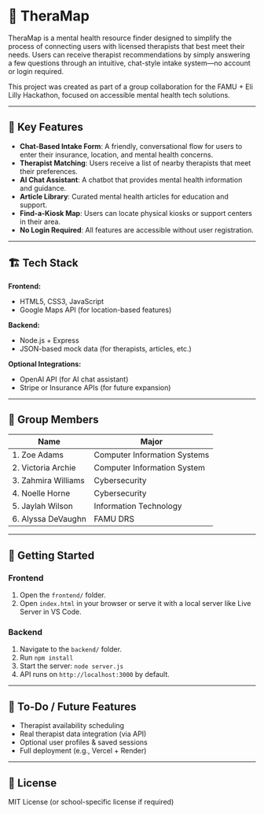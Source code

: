 # 🧠 TheraMap

TheraMap is a mental health resource finder designed to simplify the process of connecting users with licensed therapists that best meet their needs. Users can receive therapist recommendations by simply answering a few questions through an intuitive, chat-style intake system—no account or login required.

This project was created as part of a group collaboration for the FAMU + Eli Lilly Hackathon, focused on accessible mental health tech solutions.

---

## 🌟 Key Features

- **Chat-Based Intake Form**: A friendly, conversational flow for users to enter their insurance, location, and mental health concerns.
- **Therapist Matching**: Users receive a list of nearby therapists that meet their preferences.
- **AI Chat Assistant**: A chatbot that provides mental health information and guidance.
- **Article Library**: Curated mental health articles for education and support.
- **Find-a-Kiosk Map**: Users can locate physical kiosks or support centers in their area.
- **No Login Required**: All features are accessible without user registration.

---

## 🏗️ Tech Stack

**Frontend:**
- HTML5, CSS3, JavaScript
- Google Maps API (for location-based features)

**Backend:**
- Node.js + Express
- JSON-based mock data (for therapists, articles, etc.)

**Optional Integrations:**
- OpenAI API (for AI chat assistant)
- Stripe or Insurance APIs (for future expansion)

---

## 👥 Group Members

| Name | Major |
|------|-------|
| 1. Zoe Adams | Computer Information Systems |
| 2. Victoria Archie | Computer Information System |
| 3. Zahmira Williams | Cybersecurity |
| 4. Noelle Horne | Cybersecurity |
| 5. Jaylah Wilson | Information Technology |
| 6. Alyssa DeVaughn | FAMU DRS |

---

## 🚀 Getting Started

### Frontend
1. Open the `frontend/` folder.
2. Open `index.html` in your browser or serve it with a local server like Live Server in VS Code.

### Backend
1. Navigate to the `backend/` folder.
2. Run `npm install`
3. Start the server: `node server.js`
4. API runs on `http://localhost:3000` by default.

---

## 📌 To-Do / Future Features

- Therapist availability scheduling
- Real therapist data integration (via API)
- Optional user profiles & saved sessions
- Full deployment (e.g., Vercel + Render)

---

## 📄 License

MIT License (or school-specific license if required)
